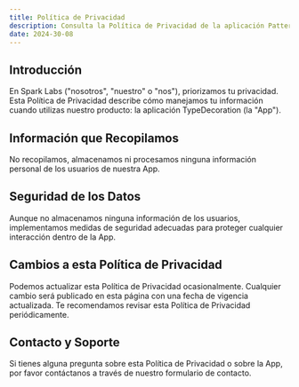 ```yaml
---
title: Política de Privacidad
description: Consulta la Política de Privacidad de la aplicación Patterns de Spark Labs, que detalla la seguridad de datos, privacidad del usuario y soporte.
date: 2024-30-08
---
```


## Introducción

En Spark Labs ("nosotros", "nuestro" o "nos"), priorizamos tu privacidad. Esta Política de Privacidad describe cómo manejamos tu información cuando utilizas nuestro producto: la aplicación TypeDecoration (la "App").

## Información que Recopilamos

No recopilamos, almacenamos ni procesamos ninguna información personal de los usuarios de nuestra App.

## Seguridad de los Datos

Aunque no almacenamos ninguna información de los usuarios, implementamos medidas de seguridad adecuadas para proteger cualquier interacción dentro de la App.

## Cambios a esta Política de Privacidad

Podemos actualizar esta Política de Privacidad ocasionalmente. Cualquier cambio será publicado en esta página con una fecha de vigencia actualizada. Te recomendamos revisar esta Política de Privacidad periódicamente.

## Contacto y Soporte

Si tienes alguna pregunta sobre esta Política de Privacidad o sobre la App, por favor contáctanos a través de nuestro formulario de contacto.
